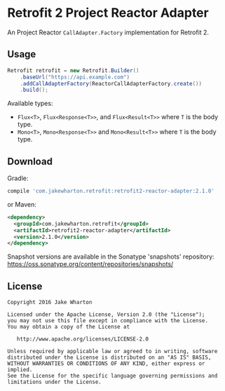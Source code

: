 Retrofit 2 Project Reactor Adapter
==================================

An Project Reactor `CallAdapter.Factory` implementation for Retrofit 2.



Usage
-----

```java
Retrofit retrofit = new Retrofit.Builder()
    .baseUrl("https://api.example.com")
    .addCallAdapterFactory(ReactorCallAdapterFactory.create())
    .build();
```

Available types:

 * `Flux<T>`, `Flux<Response<T>>`, and `Flux<Result<T>>` where `T` is the body type.
 * `Mono<T>`, `Mono<Response<T>>` and `Mono<Result<T>>` where `T` is the body type.



Download
--------

Gradle:
```groovy
compile 'com.jakewharton.retrofit:retrofit2-reactor-adapter:2.1.0'
```
or Maven:
```xml
<dependency>
  <groupId>com.jakewharton.retrofit</groupId>
  <artifactId>retrofit2-reactor-adapter</artifactId>
  <version>2.1.0</version>
</dependency>
```

Snapshot versions are available in the Sonatype 'snapshots' repository: https://oss.sonatype.org/content/repositories/snapshots/



License
-------

    Copyright 2016 Jake Wharton

    Licensed under the Apache License, Version 2.0 (the "License");
    you may not use this file except in compliance with the License.
    You may obtain a copy of the License at

       http://www.apache.org/licenses/LICENSE-2.0

    Unless required by applicable law or agreed to in writing, software
    distributed under the License is distributed on an "AS IS" BASIS,
    WITHOUT WARRANTIES OR CONDITIONS OF ANY KIND, either express or implied.
    See the License for the specific language governing permissions and
    limitations under the License.
